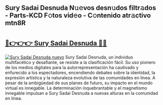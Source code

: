 ## Sury Sadai Desnuda N𝚞𝚎vos desn𝚞dos filtr𝚊dos - Parts-KCD F𝚘tos vid𝚎o - C𝚘ntenido atr𝚊ctivo mtn8R

# <h2><a href="http://mb02f1.tromn.icu/?c=Sury+Sadai+Desnuda">🔗👉👉👉 Sury Sadai Desnuda 🔗🔗</a></h2>

[![Sury Sadai Desnuda nuevo](https://i.imgur.com/pEAQMta.gif)](http://mb02f1.tromn.icu/?c=Sury+Sadai+Desnuda)
Sury Sadai Desnuda, un individuo multifacético y desafiante, se resiste a la clasificación fácil. Su uso pionero de los medios digitales para la autorrepresentación ha cautivado y enfurecido a los espectadores, encendiendo debates sobre la identidad, la expresión artística y la naturaleza evolutiva de las comunidades en línea. A pesar de la ambigüedad de sus planes de futuro, su impacto en el mundo virtual es innegable. La determinación inquebrantable y el magnetismo innegable impulsan a Sury Sadai Desnuda a nuevas alturas en la comunidad en línea.
